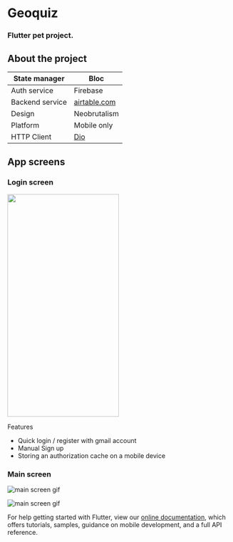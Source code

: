 # Geoquiz

### Flutter pet project.

## About the project

| State manager   | Bloc                                       |
|-----------------|--------------------------------------------|
| Auth service    | Firebase                                   |
| Backend service | [airtable.com](https://airtable.com/)      |
| Design          | Neobrutalism                               |
| Platform        | Mobile only                                |
| HTTP Client     | [Dio](https://github.com/flutterchina/dio) |

## App screens
### Login screen
<img src="https://user-images.githubusercontent.com/36426291/179362087-29a213d2-7e4b-4c91-a95d-5c11c5772ab8.png" width="250" height="500">

Features 
- Quick login / register with gmail account
- Manual Sign up
- Storing an authorization cache on a mobile device

### Main screen
![main screen gif](https://user-images.githubusercontent.com/36426291/179363474-2f5fc40d-3767-468e-aeee-0624d1def735.gif)

![main screen gif](https://user-images.githubusercontent.com/36426291/179363203-58e0cdeb-510f-4571-b7a1-e0381123c847.gif)


For help getting started with Flutter, view our
[online documentation](https://flutter.dev/docs), which offers tutorials,
samples, guidance on mobile development, and a full API reference.
